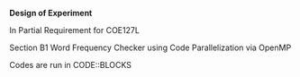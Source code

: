<b>Design of Experiment</b>

In Partial Requirement for COE127L

Section B1
Word Frequency Checker using Code Parallelization via OpenMP

Codes are run in CODE::BLOCKS


